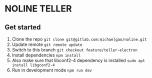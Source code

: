 # NOLINE TELLER


## Get started

1. Clone the repo `git clone git@gitlab.com:michaelgao/noline.git`
2. Update remote `git remote update`
3. Switch to this branch `git checkout feature/teller-electron`
4. Install dependencies `npm install`
5. Also make sure that libconf2-4 dependency is installed `sudo apt install libgconf2-4`
6. Run in development mode `npm run dev`